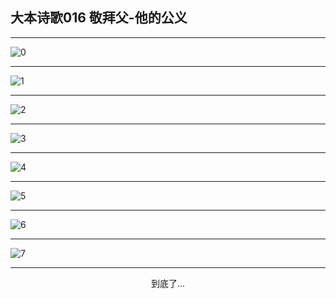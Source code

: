 
## 大本诗歌016 敬拜父-他的公义
        
<div id="aplayer0"></div>

<div id="aplayer1"></div>

<div id="aplayer2"></div>

---

<img alt="0" data-original="https://cdn.jsdelivr.net/gh/k34869/shi/data/d0013/0">

---

<img alt="1" data-original="https://cdn.jsdelivr.net/gh/k34869/shi/data/d0013/1">

---

<img alt="2" data-original="https://cdn.jsdelivr.net/gh/k34869/shi/data/d0013/2">

---

<img alt="3" data-original="https://cdn.jsdelivr.net/gh/k34869/shi/data/d0013/3">

---

<img alt="4" data-original="https://cdn.jsdelivr.net/gh/k34869/shi/data/d0013/4">

---

<img alt="5" data-original="https://cdn.jsdelivr.net/gh/k34869/shi/data/d0013/5">

---

<img alt="6" data-original="https://cdn.jsdelivr.net/gh/k34869/shi/data/d0013/6">

---

<img alt="7" data-original="https://cdn.jsdelivr.net/gh/k34869/shi/data/d0013/7">

---

<p style="text-align: center">到底了...</p>

<script src="/js/dist-view.js"></script>

<script>
MAIN.id = 'd0013';
        
const ap0 = new APlayer({
    container: document.getElementById('aplayer0'),
    volume: 1,
    loop: 'none',
    preload: 'none',
    audio: [{
        name: 'D16.mp3',
        artist: '大本诗歌',
        url: 'https://res.wx.qq.com/voice/getvoice?mediaid=MzI0NTk3MDM5M18yMjQ3NTE1MTAy',
        cover: '/favicon'
    }]
});
const ap1 = new APlayer({
    container: document.getElementById('aplayer1'),
    volume: 1,
    loop: 'none',
    preload: 'none',
    audio: [{
        name: 'D16第一节领唱.mp3',
        artist: '大本诗歌',
        url: 'https://res.wx.qq.com/voice/getvoice?mediaid=MzI0NTk3MDM5M18yMjQ3NTE1MTAz',
        cover: '/favicon'
    }]
});
const ap2 = new APlayer({
    container: document.getElementById('aplayer2'),
    volume: 1,
    loop: 'none',
    preload: 'none',
    audio: [{
        name: 'D16教唱版.mp3',
        artist: '大本诗歌',
        url: 'https://res.wx.qq.com/voice/getvoice?mediaid=MzI0NTk3MDM5M18yMjQ3NTE1MTA0',
        cover: '/favicon'
    }]
});
</script>
